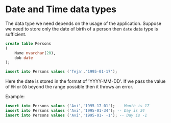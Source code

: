 # Date and Time data types

The data type we need depends on the usage of the application. Suppose we need to store only the date of birth of a person then `date` data type is sufficient.

```SQL
create table Persons
(
	Name nvarchar(20),
	dob date
);

insert into Persons values ('Teja','1995-01-17');
```

Here the date is stored in the format of 'YYYY-MM-DD'. If we pass the value of `MM` or `DD` beyond the range possible then it throws an error.

Example:
```SQL
insert into Persons values ('Avi','1995-17-01'); -- Month is 17
insert into Persons values ('Avi','1995-01-34'); -- Day is 34
insert into Persons values ('Avi','1995-01- -1'); -- Day is -1
```
